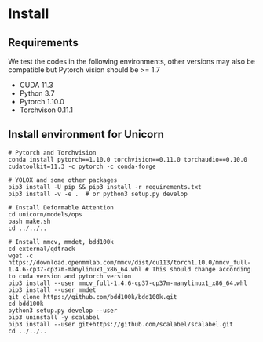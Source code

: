 # Install
## Requirements
We test the codes in the following environments, other versions may also be compatible but Pytorch vision should be >= 1.7

- CUDA 11.3
- Python 3.7
- Pytorch 1.10.0
- Torchvison 0.11.1

## Install environment for Unicorn

```
# Pytorch and Torchvision
conda install pytorch==1.10.0 torchvision==0.11.0 torchaudio==0.10.0 cudatoolkit=11.3 -c pytorch -c conda-forge

# YOLOX and some other packages
pip3 install -U pip && pip3 install -r requirements.txt
pip3 install -v -e .  # or python3 setup.py develop

# Install Deformable Attention
cd unicorn/models/ops
bash make.sh
cd ../../..

# Install mmcv, mmdet, bdd100k
cd external/qdtrack
wget -c https://download.openmmlab.com/mmcv/dist/cu113/torch1.10.0/mmcv_full-1.4.6-cp37-cp37m-manylinux1_x86_64.whl # This should change according to cuda version and pytorch version
pip3 install --user mmcv_full-1.4.6-cp37-cp37m-manylinux1_x86_64.whl
pip3 install --user mmdet
git clone https://github.com/bdd100k/bdd100k.git
cd bdd100k
python3 setup.py develop --user
pip3 uninstall -y scalabel
pip3 install --user git+https://github.com/scalabel/scalabel.git
cd ../../..
```
